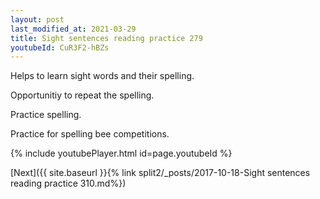 ```yaml
---
layout: post
last_modified_at: 2021-03-29
title: Sight sentences reading practice 279
youtubeId: CuR3F2-hBZs
---
```

 
 
Helps to learn sight words and their spelling.

Opportunitiy to repeat the spelling. 

Practice spelling. 
 
Practice for spelling bee competitions. 
 
{% include youtubePlayer.html id=page.youtubeId %}
 
 

[Next]({{ site.baseurl }}{% link  split2/_posts/2017-10-18-Sight sentences reading practice 310.md%})
 
